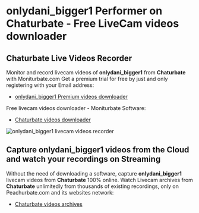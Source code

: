 # onlydani_bigger1 Performer on Chaturbate - Free LiveCam videos downloader

## Chaturbate Live Videos Recorder

Monitor and record livecam videos of **onlydani_bigger1** from **Chaturbate** with Moniturbate.com
Get a premium trial for free by just and only registering with your Email address:
* [onlydani_bigger1 Premium videos downloader](https://moniturbate.com/request-demo-licence-key.html)

Free livecam videos downloader - Moniturbate Software:
* [Chaturbate videos downloader](https://moniturbate.com/moniturbate-download-software.html)

![onlydani_bigger1 livecam videos recorder](https://peachurnet.com/templates/moniturbate-software.png)


## Capture onlydani_bigger1 videos from the Cloud and watch your recordings on Streaming

Without the need of downloading a software, capture **onlydani_bigger1** livecam videos from **Chaturbate** 100% online.
Watch Livecam archives from **Chaturbate** unlimitedly from thousands of existing recordings, only on Peachurbate.com and its websites network:
* [Chaturbate videos archives](https://peachurnet.com/)
